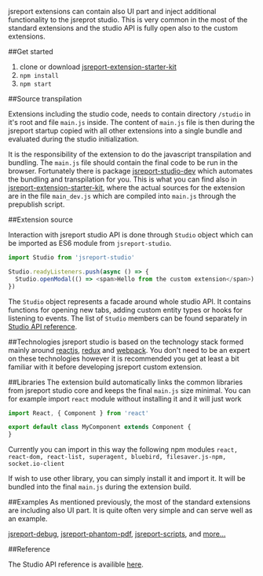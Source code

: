 ﻿jsreport extensions can contain also UI part and inject additional functionality to the jsreprot studio. This is very common in the most of the standard extensions and the studio API is fully open also to the custom extensions.

##Get started

1. clone or download [jsreport-extension-starter-kit](https://github.com/jsreport/jsreport-extension-starter-kit)
2. `npm install`
3. `npm start`

##Source transpilation

Extensions including the studio code, needs to contain directory `/studio` in it's root and file `main.js` inside. The content of `main.js` file is then during the jsreport startup copied  with all other extensions into a single bundle and evaluated during the studio initialization. 

It is the responsibility of the extension to do the javascript transpilation and bundling. The `main.js` file should contain the final code to be run in the browser. Fortunately there is package [jsreport-studio-dev](https://github.com/jsreport/jsreport-studio-dev) which automates the bundling and transpilation for you. This is what you can find also in [jsreport-extension-starter-kit](https://github.com/jsreport/jsreport-extension-starter-kit), where the actual sources for the extension are in the file `main_dev.js` which are compiled into `main.js` through the prepublish script.

##Extension source

Interaction with jsreport studio API is done through `Studio` object which can be imported as ES6 module from `jsreport-studio`.
```js
import Studio from 'jsreport-studio'

Studio.readyListeners.push(async () => {
  Studio.openModal(() => <span>Hello from the custom extension</span>)
})
```

The `Studio` object represents a facade around whole studio API. It contains functions for opening new tabs, adding custom entity types or hooks for listening to events. The list of `Studio` members can be found separately in [Studio API reference](https://jsreport.net/learn/studio-api-reference).


##Technologies
jsreport studio is based on the technology stack formed mainly around [reactjs](https://facebook.github.io/react/), [redux](https://github.com/reactjs/redux) and [webpack](https://webpack.github.io/). You don't need to be an expert on these technologies however it is recommended you get at least a bit familiar with it before developing jsreport custom extension.

##Libraries
The extension build automatically links the common libraries from jsreport studio core and keeps the final `main.js` size minimal. You can for example import `react` module without installing it and it will just work

```js
import React, { Component } from 'react'

export default class MyComponent extends Component {
}
```

Currently you can import in this way the following npm modules
`react, react-dom, react-list, superagent, bluebird, filesaver.js-npm, socket.io-client`

If wish to use other library, you can simply install it and import it. It will be bundled into the final `main.js` during the extension build.

##Examples 
As mentioned previously, the most of the standard extensions are including also UI part. It is quite often very simple and can serve well as an example.

[jsreport-debug](https://github.com/jsreport/jsreport-debug), [jsreport-phantom-pdf](https://github.com/jsreport/jsreport-phantom-pdf), [jsreport-scripts](https://github.com/jsreport/jsreport-scripts), and [more...](https://github.com/jsreport/jsreport-core#list-of-extensions)

##Reference

The Studio API reference is availible [here](https://jsreport.net/learn/studio-api-reference).

